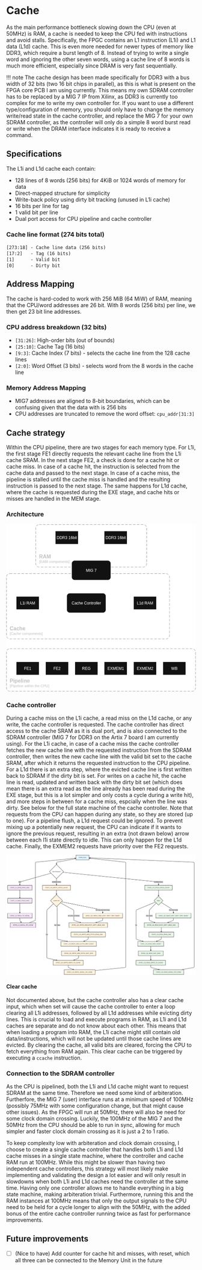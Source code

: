 # Cache

As the main performance bottleneck slowing down the CPU (even at 50MHz) is RAM, a cache is needed to keep the CPU fed with instructions and avoid stalls. Specifically, the FPGC contains an L1 instruction (L1i) and L1 data (L1d) cache. This is even more needed for newer types of memory like DDR3, which require a burst length of 8. Instead of trying to write a single word and ignoring the other seven words, using a cache line of 8 words is much more efficient, especially since DRAM is very fast sequentially.

!!! note
    The cache design has been made specifically for DDR3 with a bus width of 32 bits (two 16 bit chips in parallel), as this is what is present on the FPGA core PCB I am using currently. This means my own SDRAM controller has to be replaced by a MIG 7 IP from Xilinx, as DDR3 is currently too complex for me to write my own controller for. If you want to use a different type/configuration of memory, you should only have to change the memory write/read state in the cache controller, and replace the MIG 7 for your own SDRAM controller, as the controller will only do a simple 8 word burst read or write when the DRAM interface indicates it is ready to receive a command.

## Specifications

The L1i and L1d cache each contain:

- 128 lines of 8 words (256 bits) for 4KiB or 1024 words of memory for data
- Direct-mapped structure for simplicity
- Write-back policy using dirty bit tracking (unused in L1i cache)
- 16 bits per line for tag
- 1 valid bit per line
- Dual port access for CPU pipeline and cache controller

### Cache line format (274 bits total)

```text
[273:18] - Cache line data (256 bits)
[17:2]   - Tag (16 bits)
[1]      - Valid bit
[0]      - Dirty bit
```

## Address Mapping

The cache is hard-coded to work with 256 MiB (64 MiW) of RAM, meaning that the CPU/word addresses are 26 bit.
With 8 words (256 bits) per line, we then get 23 bit line addresses.

### CPU address breakdown (32 bits)

- `[31:26]`: High-order bits (out of bounds)
- `[25:10]`: Cache Tag (16 bits)
- `[9:3]`: Cache Index (7 bits) - selects the cache line from the 128 cache lines
- `[2:0]`: Word Offset (3 bits) - selects word from the 8 words in the cache line

### Memory Address Mapping

- MIG7 addresses are aligned to 8-bit boundaries, which can be confusing given that the data with is 256 bits
- CPU addresses are truncated to remove the word offset: `cpu_addr[31:3]`

## Cache strategy

Within the CPU pipeline, there are two stages for each memory type. For L1i, the first stage FE1 directly requests the relevant cache line from the L1i cache SRAM. In the next stage FE2, a check is done for a cache hit or cache miss. In case of a cache hit, the instruction is selected from the cache data and passed to the next stage. In case of a cache miss, the pipeline is stalled until the cache miss is handled and the resulting instruction is passed to the next stage. The same happens for L1d cache, where the cache is requested during the EXE stage, and cache hits or misses are handled in the MEM stage.

### Architecture

![cache_arch](../../images/cache_arch.png)

### Cache controller

During a cache miss on the L1i cache, a read miss on the L1d cache, or any write, the cache controller is requested. The cache controller has direct access to the cache SRAM as it is dual port, and is also connected to the SDRAM controller (MIG 7 for DDR3 on the Artix 7 board I am currently using). For the L1i cache, in case of a cache miss the cache controller fetches the new cache line with the requested instruction from the SDRAM controller, then writes the new cache line with the valid bit set to the cache SRAM, after which it returns the requested instruction to the CPU pipeline. For a L1d there is an extra step, where the evicted cache line is first written back to SDRAM if the dirty bit is set. For writes on a cache hit, the cache line is read, updated and written back with the dirty bit set (which does mean there is an extra read as the line already has been read during the EXE stage, but this is a lot simpler and only costs a cycle during a write hit), and more steps in between for a cache miss, espcially when the line was dirty. See below for the full state machine of the cache controller. Note that requests from the CPU can happen during any state, so they are stored (up to one). For a pipeline flush, a L1d request could be ignored. To prevent mixing up a potentially new request, the CPU can indicate if it wants to ignore the previous request, resulting in an extra (not drawn below) arrow between each l1i state directly to idle. This can only happen for the L1d cache. Finally, the EXMEM2 requests have priority over the FE2 requests.

![cache_arch](../../images/cachecontroller_statemachine.png)

#### Clear cache

Not documented above, but the cache controller also has a clear cache input, which when set will cause the cache controller to enter a loop clearing all L1i addresses, followed by all L1d addresses while evicting dirty lines. This is crucial to load and execute programs in RAM, as L1i and L1d caches are separate and do not know about each other. This means that when loading a program into RAM, the L1i cache might still contain old data/instructions, which will not be updated until those cache lines are evicted. By clearing the cache, all valid bits are cleared, forcing the CPU to fetch everything from RAM again. This clear cache can be triggered by executing a `ccache` instruction.

### Connection to the SDRAM controller

As the CPU is pipelined, both the L1i and L1d cache might want to request SDRAM at the same time. Therefore we need some kind of arbiteration. Furtherfore, the MIG 7 (user) interface runs at a minimum speed of 100MHz (possibly 75MHz with some configuration change, but that might cause other issues). As the FPGC will run at 50MHz, there will also be need for some clock domain crossing. Luckily, the 100MHz of the MIG 7 and the 50MHz from the CPU should be able to run in sync, allowing for much simpler and faster clock domain crossing as it is just a 2 to 1 ratio.

To keep complexity low with arbiteration and clock domain crossing, I choose to create a single cache controller that handles both L1i and L1d cache misses in a single state machine, where the controller and cache RAM run at 100MHz. While this might be slower than having two independent cache controllers, this strategy will most likely make implementing and validating the design a lot easier and will only result in slowdowns when both L1i and L1d caches need the controller at the same time. Having only one controller allows me to handle everything in a big state machine, making arbiteration trivial. Furthermore, running this and the RAM instances at 100MHz means that only the output signals to the CPU need to be held for a cycle longer to align with the 50MHz, with the added bonus of the entire cache controller running twice as fast for performance improvements.

## Future improvements

- [ ] (Nice to have) Add counter for cache hit and misses, with reset, which all three can be connected to the Memory Unit in the future
